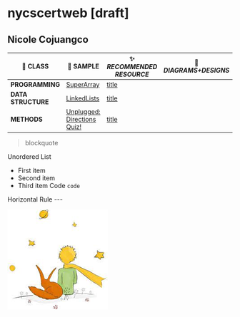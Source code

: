 # nycscertweb [draft]
## Nicole Cojuangco





| :school:  CLASS | :space_invader:  SAMPLE | :sparkles: *RECOMMENDED RESOURCE* | :pencil: *DIAGRAMS+DESIGNS* |
| ----------- | ----------- |  ----------- | ----------- |
| **PROGRAMMING**|[SuperArray](https://github.com/msCOJUANGCO/nycscertweb/blob/main/SuperArray.java) | [title](https://www.example.com) |
| **DATA STRUCTURE**|[LinkedLists](https://github.com/msCOJUANGCO/nycscertweb/blob/main/LinkedLists.java) | [title](https://www.example.com) || Paragraph | Text |
| **METHODS**|[Unplugged: Directions Quiz!](https://github.com/msCOJUANGCO/nycscertweb/blob/main/04_unplugged.md) | [title](https://www.example.com) |

> blockquote
>

Unordered List	
- First item
- Second item
- Third item
Code	`code`

Horizontal Rule	---

![alt text](le_petit_prince.jpeg)
